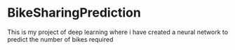 # BikeSharingPrediction
This is my project of deep learning where i have created a neural network to predict the number of bikes required
